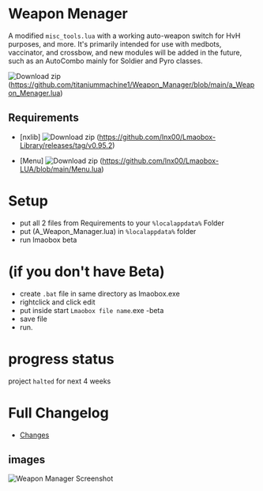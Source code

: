 # Weapon Menager
A modified `misc_tools.lua` with a working auto-weapon switch for HvH purposes, and more. It's primarily intended for use with medbots, vaccinator, and crossbow, and new modules will be added in the future, such as an AutoCombo mainly for Soldier and Pyro classes.

![Download zip](https://custom-icon-badges.herokuapp.com/badge/-Download-blue?style=for-the-badge&logo=download&logoColor=white "Download lua")
(https://github.com/titaniummachine1/Weapon_Manager/blob/main/a_Weapon_Menager.lua)

## Requirements
- [nxlib]
![Download zip](https://custom-icon-badges.herokuapp.com/badge/-Download-blue?style=for-the-badge&logo=download&logoColor=white "Download lua")
(https://github.com/lnx00/Lmaobox-Library/releases/tag/v0.95.2)

- [Menu]
![Download zip](https://custom-icon-badges.herokuapp.com/badge/-Download-blue?style=for-the-badge&logo=download&logoColor=white "Download lua")
(https://github.com/lnx00/Lmaobox-LUA/blob/main/Menu.lua)

# Setup
- put all 2 files from Requirements to your `%localappdata%` Folder
- put (A_Weapon_Manager.lua) in `%localappdata%` folder
- run lmaobox beta

# (if you don't have Beta)
- create `.bat` file in same directory as lmaobox.exe
- rightclick and click edit
- put inside start `Lmaobox file name`.exe -beta
- save file
- run.

# progress status

project `halted` for next 4 weeks

# Full Changelog
- [Changes](https://github.com/titaniummachine1/Weapon_Manager/compare/v2.0.0-stable...v2.1.0-unstable-beta)

## images

![Weapon Manager Screenshot](https://i.imgur.com/bVMorQp.png)








